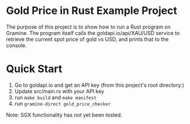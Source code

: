 # Gold Price in Rust Example Project   

The purpose of this project is to show how to run a Rust program on Gramine.
The program itself calls the goldapi.io/api/XAU/USD service to retrieve the 
current spot price of gold vs USD, and prints that to the console.

# Quick Start

1. Go to goldapi.io and get an API key
(from this project's root directory:)
2. Update src/main.rs with your API key
3. run ```make build``` and ```make manifest```
4. run ```gramine-direct gold_price_checker```

Note: SGX functionality has not yet been tested. 
